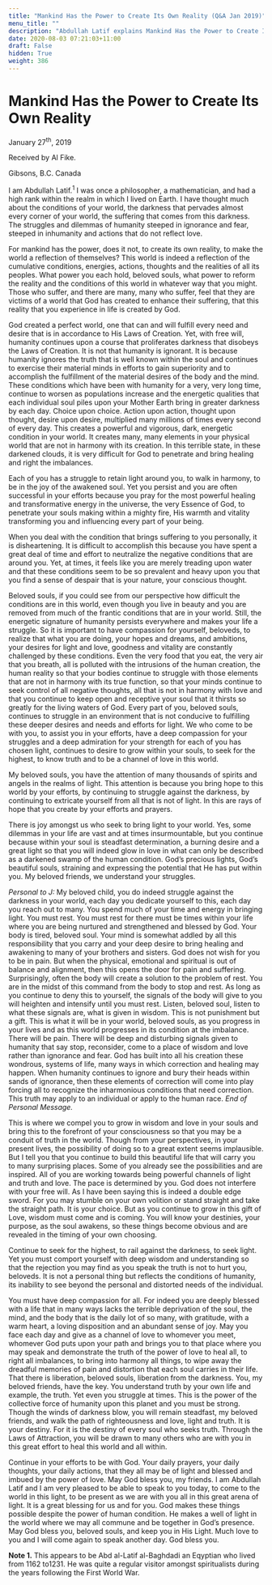 ```yaml
---
title: "Mankind Has the Power to Create Its Own Reality (Q&A Jan 2019)"
menu_title: ""
description: "Abdullah Latif explains Mankind Has the Power to Create Its Own Reality (Q&A Jan 2019)"
date: 2020-08-03 07:21:03+11:00
draft: False
hidden: True
weight: 386
---
```

# Mankind Has the Power to Create Its Own Reality 

January 27<sup>th</sup>, 2019

Received by Al Fike.

Gibsons, B.C. Canada 


I am Abdullah Latif.<sup>1</sup> I was once a philosopher, a mathematician, and had a high rank within the realm in which I lived on Earth. 
I have thought much about the conditions of your world, the darkness that pervades almost every corner of your world, the suffering that comes from this darkness. The struggles and dilemmas of humanity steeped in ignorance and fear, steeped in inhumanity and actions that do not reflect love. 

For mankind has the power, does it not, to create its own reality, to make the world a reflection of themselves? This world is indeed a reflection of the cumulative conditions, energies, actions, thoughts and the realities of all its peoples. What power you each hold, beloved souls, what power to reform the reality and the conditions of this world in whatever way that you might. Those who suffer, and there are many, many who suffer, feel that they are victims of a world that God has created to enhance their suffering, that this reality that you experience in life is created by God. 

God created a perfect world, one that can and will fulfill every need and desire that is in accordance to His Laws of Creation. Yet, with free will, humanity continues upon a course that proliferates darkness that disobeys the Laws of Creation. It is not that humanity is ignorant. It is because humanity ignores the truth that is well known within the soul and continues to exercise their material minds in efforts to gain superiority and to accomplish the fulfillment of the material desires of the body and the mind. These conditions which have been with humanity for a very, very long time, continue to worsen as populations increase and the energetic qualities that each individual soul piles upon your Mother Earth bring in greater darkness by each day. Choice upon choice. Action upon action, thought upon thought, desire upon desire, multiplied many millions of times every second of every day. This creates a powerful and vigorous, dark, energetic condition in your world. It creates many, many elements in your physical world that are not in harmony with its creation. In this terrible state, in these darkened clouds, it is very difficult for God to penetrate and bring healing and right the imbalances. 

Each of you has a struggle to retain light around you, to walk in harmony, to be in the joy of the awakened soul. Yet you persist and you are often successful in your efforts because you pray for the most powerful healing and transformative energy in the universe, the very Essence of God, to penetrate your souls making within a mighty fire, His warmth and vitality transforming you and influencing every part of your being. 

When you deal with the condition that brings suffering to you personally, it is disheartening. It is difficult to accomplish this because you have spent a great deal of time and effort to neutralize the negative conditions that are around you. Yet, at times, it feels like you are merely treading upon water and that these conditions seem to be so prevalent and heavy upon you that you find a sense of despair that is your nature, your conscious thought.

Beloved souls, if you could see from our perspective how difficult the conditions are in this world, even though you live in beauty and you are removed from much of the frantic conditions that are in your world. Still, the energetic signature of humanity persists everywhere and makes your life a struggle. So it is important to have compassion for yourself, beloveds, to realize that what you are doing, your hopes and dreams, and ambitions, your desires for light and love, goodness and vitality are constantly challenged by these conditions. Even the very food that you eat, the very air that you breath, all is polluted with the intrusions of the human creation, the human reality so that your bodies continue to struggle with those elements that are not in harmony with its true function, so that your minds continue to seek control of all negative thoughts, all that is not in harmony with love and that you continue to keep open and receptive your soul that it thirsts so greatly for the living waters of God. Every part of you, beloved souls, continues to struggle in an environment that is not conducive to fulfilling these deeper desires and needs and efforts for light. We who come to be with you, to assist you in your efforts, have a deep compassion for your struggles and a deep admiration for your strength for each of you has chosen light, continues to desire to grow within your souls, to seek for the highest, to know truth and to be a channel of love in this world. 

My beloved souls, you have the attention of many thousands of spirits and angels in the realms of light. This attention is because you bring hope to this world by your efforts, by continuing to struggle against the darkness, by continuing to extricate yourself from all that is not of light. In this are rays of hope that you create by your efforts and prayers. 

There is joy amongst us who seek to bring light to your world. Yes, some dilemmas in your life are vast and at times insurmountable, but you continue because within your soul is steadfast determination, a burning desire and a great light so that you will indeed glow in love in what can only be described as a darkened swamp of the human condition. God’s precious lights, God’s beautiful souls, straining and expressing the potential that He has put within you. My beloved friends, we understand your struggles. 

*Personal to J:* My beloved child, you do indeed struggle against the darkness in your world, each day you dedicate yourself to this, each day you reach out to many. You spend much of your time and energy in bringing light. You must rest. You must rest for there must be times within your life where you are being nurtured and strengthened and blessed by God. Your body is tired, beloved soul. Your mind is somewhat addled by all this responsibility that you carry and your deep desire to bring healing and awakening to many of your brothers and sisters. God does not wish for you to be in pain. But when the physical, emotional and spiritual is out of balance and alignment, then this opens the door for pain and suffering. Surprisingly, often the body will create a solution to the problem of rest. You are in the midst of this command from the body to stop and rest.  As long as you continue to deny this to yourself, the signals of the body will give to you will heighten and intensify until you must rest.  Listen, beloved soul, listen to what these signals are, what is given in wisdom. This is not punishment but a gift. This is what it will be in your world, beloved souls, as you progress in your lives and as this world progresses in its condition at the imbalance. There will be pain. There will be deep and disturbing signals given to humanity that say stop, reconsider, come to a place of wisdom and love rather than ignorance and fear. God has built into all his creation these wondrous, systems of life, many ways in which correction and healing may happen. When humanity continues to ignore and bury their heads within sands of ignorance, then these elements of correction will come into play forcing all to recognize the inharmonious conditions that need correction. This truth may apply to an individual or apply to the human race. *End of Personal Message.*

This is where we compel you to grow in wisdom and love in your souls and bring this to the forefront of your consciousness so that you may be a conduit of truth in the world. Though from your perspectives, in your present lives, the possibility of doing so to a great extent seems implausible. But I tell you that you continue to build this beautiful life that will carry you to many surprising places. Some of you already see the possibilities and are inspired. All of you are working towards being powerful channels of light and truth and love. The pace is determined by you. God does not interfere with your free will. As I have been saying this is indeed a double edge sword. For you may stumble on your own volition or stand straight and take the straight path. It is your choice. But as you continue to grow in this gift of Love, wisdom must come and is coming. You will know your destinies, your purpose, as the soul awakens, so these things become obvious and are revealed in the timing of your own choosing. 

Continue to seek for the highest, to rail against the darkness, to seek light. Yet you must comport yourself with deep wisdom and understanding so that the rejection you may find as you speak the truth is not to hurt you, beloveds. It is not a personal thing but reflects the conditions of humanity, its inability to see beyond the personal and distorted needs of the individual. 

You must have deep compassion for all.  For indeed you are deeply blessed with a life that in many ways lacks the terrible deprivation of the soul, the mind, and the body that is the daily lot of so many, with gratitude, with a warm heart, a loving disposition and an abundant sense of joy. May you face each day and give as a channel of love to whomever you meet, whomever God puts upon your path and brings you to that place where you may speak and demonstrate the truth of the power of love to heal all, to right all imbalances, to bring into harmony all things, to wipe away the dreadful memories of pain and distortion that each soul carries in their life. That there is liberation, beloved souls, liberation from the darkness. You, my beloved friends, have the key. You understand truth by your own life and example, the truth. Yet even you struggle at times. This is the power of the collective force of humanity upon this planet and you must be strong. Though the winds of darkness blow, you will remain steadfast, my beloved friends, and walk the path of righteousness and love, light and truth. It is your destiny. For it is the destiny of every soul who seeks truth. Through the Laws of Attraction, you will be drawn to many others who are with you in this great effort to heal this world and all within. 

Continue in your efforts to be with God. Your daily prayers, your daily thoughts, your daily actions, that they all may be of light and blessed and imbued by the power of love. May God bless you, my friends. I am Abdullah Latif and I am very pleased to be able to speak to you today, to come to the world in this light, to be present as we are with you all in this great arena of light. It is a great blessing for us and for you. God makes these things possible despite the power of human condition. He makes a well of light in the world where we may all commune and be together in God’s presence. May God bless you, beloved souls, and keep you in His Light. Much love to you and I will come again to speak another day. God bless you. 

**Note 1.** This appears to be Abd al-Latif al-Baghdadi an Eqyptian who lived from 1162  to1231. He was quite a regular visitor amongst spiritualists during the years following the First World War.

